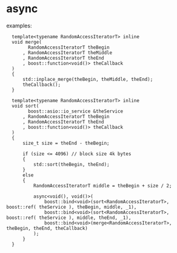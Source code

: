 async
=====

examples:

      template<typename RandomAccessIteratorT> inline
      void merge(
            RandomAccessIteratorT theBegin
          , RandomAccessIteratorT theMiddle
          , RandomAccessIteratorT theEnd
          , boost::function<void()> theCallback
      )
      {
          std::inplace_merge(theBegin, theMiddle, theEnd);
          theCallback();
      }
      
      template<typename RandomAccessIteratorT> inline
      void sort(
            boost::asio::io_service &theService
          , RandomAccessIteratorT theBegin
          , RandomAccessIteratorT theEnd
          , boost::function<void()> theCallback
      )
      {
          size_t size = theEnd - theBegin;
          
          if (size <= 4096) // block size 4k bytes
          {
              std::sort(theBegin, theEnd);
          }
          else
          {
              RandomAccessIteratorT middle = theBegin + size / 2;
      
              async<void(), void()>(
                  boost::bind<void>(sort<RandomAccessIteratorT>, boost::ref( theService ), theBegin, middle, _1),
                  boost::bind<void>(sort<RandomAccessIteratorT>, boost::ref( theService ), middle, theEnd, _1),
                  boost::bind<void>(merge<RandomAccessIteratorT>, theBegin, theEnd, theCallback)
              );
          }
      }
